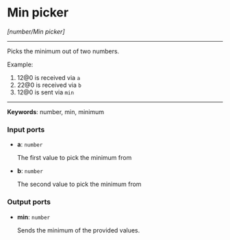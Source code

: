 # Min picker

_[number/Min picker]_

---

Picks the minimum out of two numbers.  
  
Example:  
  
1. 12@0 is received via `a`  
2. 22@0 is received via `b`  
3. 12@0 is sent via `min`  

---

__Keywords__: number, min, minimum

### Input ports

* __a__: ` number `


    The first value to pick the minimum from  


* __b__: ` number `


    The second value to pick the minimum from  

### Output ports

* __min__: ` number `


    Sends the minimum of the provided values.  

